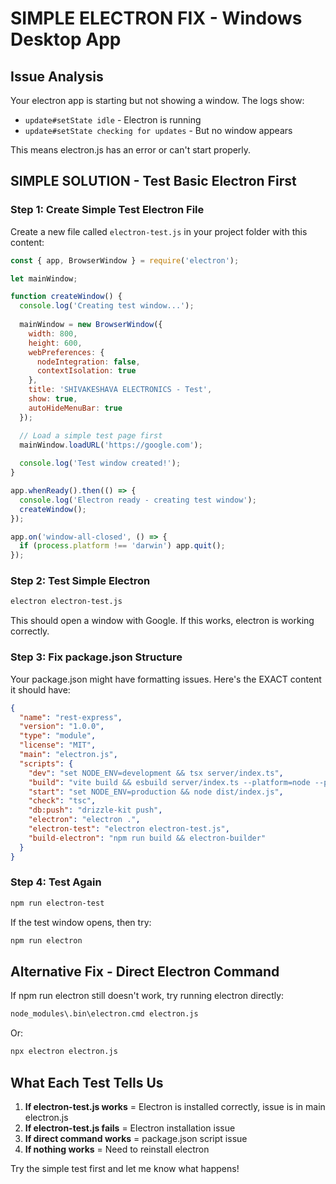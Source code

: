 # SIMPLE ELECTRON FIX - Windows Desktop App

## Issue Analysis
Your electron app is starting but not showing a window. The logs show:
- `update#setState idle` - Electron is running
- `update#setState checking for updates` - But no window appears

This means electron.js has an error or can't start properly.

## SIMPLE SOLUTION - Test Basic Electron First

### Step 1: Create Simple Test Electron File
Create a new file called `electron-test.js` in your project folder with this content:

```javascript
const { app, BrowserWindow } = require('electron');

let mainWindow;

function createWindow() {
  console.log('Creating test window...');
  
  mainWindow = new BrowserWindow({
    width: 800,
    height: 600,
    webPreferences: {
      nodeIntegration: false,
      contextIsolation: true
    },
    title: 'SHIVAKESHAVA ELECTRONICS - Test',
    show: true,
    autoHideMenuBar: true
  });

  // Load a simple test page first
  mainWindow.loadURL('https://google.com');
  
  console.log('Test window created!');
}

app.whenReady().then(() => {
  console.log('Electron ready - creating test window');
  createWindow();
});

app.on('window-all-closed', () => {
  if (process.platform !== 'darwin') app.quit();
});
```

### Step 2: Test Simple Electron
```bash
electron electron-test.js
```

This should open a window with Google. If this works, electron is working correctly.

### Step 3: Fix package.json Structure
Your package.json might have formatting issues. Here's the EXACT content it should have:

```json
{
  "name": "rest-express",
  "version": "1.0.0",
  "type": "module",
  "license": "MIT",
  "main": "electron.js",
  "scripts": {
    "dev": "set NODE_ENV=development && tsx server/index.ts",
    "build": "vite build && esbuild server/index.ts --platform=node --packages=external --bundle --format=esm --outdir=dist",
    "start": "set NODE_ENV=production && node dist/index.js",
    "check": "tsc",
    "db:push": "drizzle-kit push",
    "electron": "electron .",
    "electron-test": "electron electron-test.js",
    "build-electron": "npm run build && electron-builder"
  }
}
```

### Step 4: Test Again
```bash
npm run electron-test
```

If the test window opens, then try:
```bash
npm run electron
```

## Alternative Fix - Direct Electron Command

If npm run electron still doesn't work, try running electron directly:

```bash
node_modules\.bin\electron.cmd electron.js
```

Or:
```bash
npx electron electron.js
```

## What Each Test Tells Us

1. **If electron-test.js works** = Electron is installed correctly, issue is in main electron.js
2. **If electron-test.js fails** = Electron installation issue
3. **If direct command works** = package.json script issue
4. **If nothing works** = Need to reinstall electron

Try the simple test first and let me know what happens!